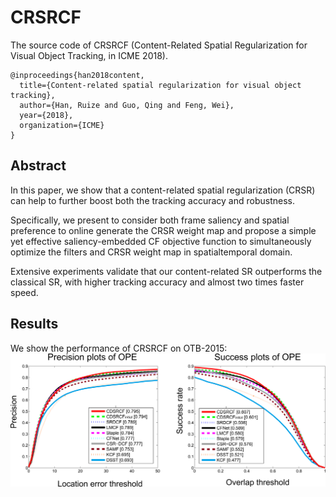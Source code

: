 # CRSRCF
The source code of CRSRCF (Content-Related Spatial Regularization for Visual Object Tracking, in ICME 2018). 

```
@inproceedings{han2018content,
  title={Content-related spatial regularization for visual object tracking},
  author={Han, Ruize and Guo, Qing and Feng, Wei},
  year={2018},
  organization={ICME}
}
```

## Abstract

In this paper, we show that a content-related spatial regularization (CRSR) can help to further boost both the tracking accuracy and robustness.  

Specifically, we present to consider both frame saliency and spatial preference to online generate the CRSR weight map and propose a simple yet effective saliency-embedded CF objective function to simultaneously optimize the filters and CRSR weight map in spatialtemporal domain.  

Extensive experiments validate that our content-related SR outperforms the classical SR, with higher tracking accuracy and almost two times faster speed.

## Results

We show the performance of CRSRCF on OTB-2015:  
![Tracking_results-OTB15](https://github.com/HanRuize/CRSRCF/blob/master/figs/crsr_otb2015.png)


